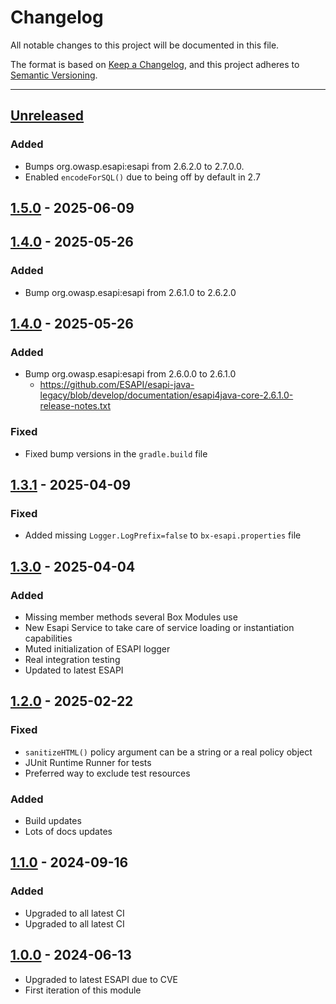 # Changelog

All notable changes to this project will be documented in this file.

The format is based on [Keep a Changelog](https://keepachangelog.com/en/1.0.0/),
and this project adheres to [Semantic Versioning](https://semver.org/spec/v2.0.0.html).

* * *

## [Unreleased]

### Added

- Bumps org.owasp.esapi:esapi from 2.6.2.0 to 2.7.0.0.
- Enabled `encodeForSQL()` due to being off by default in 2.7

## [1.5.0] - 2025-06-09

## [1.4.0] - 2025-05-26

### Added

- Bump org.owasp.esapi:esapi from 2.6.1.0 to 2.6.2.0

## [1.4.0] - 2025-05-26

### Added

- Bump org.owasp.esapi:esapi from 2.6.0.0 to 2.6.1.0
  - <https://github.com/ESAPI/esapi-java-legacy/blob/develop/documentation/esapi4java-core-2.6.1.0-release-notes.txt>

### Fixed

- Fixed bump versions in the `gradle.build` file

## [1.3.1] - 2025-04-09

### Fixed

- Added missing `Logger.LogPrefix=false` to `bx-esapi.properties` file

## [1.3.0] - 2025-04-04

### Added

- Missing member methods several Box Modules use
- New Esapi Service to take care of service loading or instantiation capabilities
- Muted initialization of ESAPI logger
- Real integration testing
- Updated to latest ESAPI

## [1.2.0] - 2025-02-22

### Fixed

- `sanitizeHTML()` policy argument can be a string or a real policy object
- JUnit Runtime Runner for tests
- Preferred way to exclude test resources

### Added

- Build updates
- Lots of docs updates

## [1.1.0] - 2024-09-16

### Added

- Upgraded to all latest CI
- Upgraded to all latest CI

## [1.0.0] - 2024-06-13

- Upgraded to latest ESAPI due to CVE
- First iteration of this module

[Unreleased]: https://github.com/ortus-boxlang/bx-esapi/compare/v1.5.0...HEAD

[1.5.0]: https://github.com/ortus-boxlang/bx-esapi/compare/v1.4.0...v1.5.0

[1.4.0]: https://github.com/ortus-boxlang/bx-esapi/compare/v1.3.1...v1.4.0

[1.3.1]: https://github.com/ortus-boxlang/bx-esapi/compare/v1.3.0...v1.3.1

[1.3.0]: https://github.com/ortus-boxlang/bx-esapi/compare/v1.2.0...v1.3.0

[1.2.0]: https://github.com/ortus-boxlang/bx-esapi/compare/v1.1.0...v1.2.0

[1.1.0]: https://github.com/ortus-boxlang/bx-esapi/compare/v1.0.0...v1.1.0

[1.0.0]: https://github.com/ortus-boxlang/bx-esapi/compare/251f3772e721f1f7aea3f7d2e2da602b8af97a40...v1.0.0

